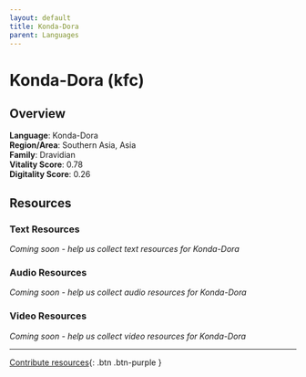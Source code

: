 ```yaml
---
layout: default
title: Konda-Dora
parent: Languages
---
```


# Konda-Dora (kfc)

## Overview

**Language**: Konda-Dora  
**Region/Area**: Southern Asia, Asia  
**Family**: Dravidian  
**Vitality Score**: 0.78  
**Digitality Score**: 0.26  

## Resources

### Text Resources
*Coming soon - help us collect text resources for Konda-Dora*

### Audio Resources
*Coming soon - help us collect audio resources for Konda-Dora*

### Video Resources
*Coming soon - help us collect video resources for Konda-Dora*

---

[Contribute resources](https://fairtrain.github.io/){: .btn .btn-purple }
